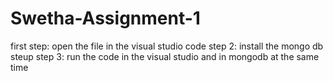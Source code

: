 # Swetha-Assignment-1
first step:
open the file in the visual studio code 
step 2:
install the mongo db steup
step 3:
run the code in the visual studio and in mongodb at the same time
